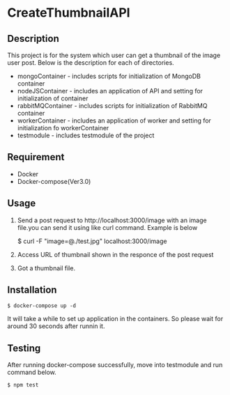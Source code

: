 # CreateThumbnailAPI
 

## Description

This project is for the system which user can get a thumbnail of the image user post.
Below is the description for each of directories.

- mongoContainer - includes scripts for initialization of MongoDB container
- nodeJSContainer - includes an application of API and setting for initialization of container
- rabbitMQContainer - includes scripts for initialization of RabbitMQ container
- workerContainer - includes an application of worker and setting for initialization fo workerContainer
- testmodule - includes testmodule of the project

## Requirement

- Docker
- Docker-compose(Ver3.0)

## Usage

1. Send a post request to http://localhost:3000/image with an image file.you can send it using like curl command.
   Example is below

      $   curl -F "image=@./test.jpg" localhost:3000/image
 
2. Access URL of thumbnail shown in the responce of the post request
3. Got a thumbnail file.

## Installation

    $ docker-compose up -d
It will take a while to set up application in the containers.
So please wait for around 30 seconds after runnin it.

## Testing

After running docker-compose successfully, move into testmodule and run command below.

	$ npm test
 
